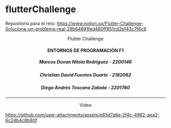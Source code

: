 # flutterChallenge
Repositorio para el reto: https://www.notion.so/Flutter-Challenge-Soluciona-un-problema-real-29b64691fed480ff851cd2e143c7f6c8

<p align="center">  Flutter Challenge </p>

<h4 align="center">  ENTORNOS DE PROGRAMACIÓN F1 </h4>
<h5 align="center">  Marcos Duvan Nitola Rodriguez - 2200146 </h5>
<h5 align="center">  Christian David Fuentes Duarte - 2182062 </h5>
<h5 align="center">  Diego Andrés Toscano Zabala - 2201780 </h5>

------

<p align="center">  Video </p>

https://github.com/user-attachments/assets/e85d7a8e-2f4c-4982-aea2-6c24b4c8b80f

